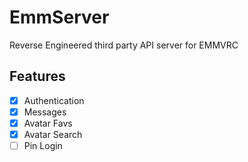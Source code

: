 # EmmServer
Reverse Engineered third party API server for EMMVRC


## Features

- [x] Authentication
- [x] Messages
- [x] Avatar Favs
- [x] Avatar Search
- [ ] Pin Login
